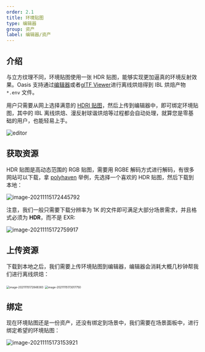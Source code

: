 ```yaml
---
order: 2.1
title: 环境贴图
type: 编辑器
group: 资产
label: 编辑器/资产
---
```


## 介绍

与立方纹理不同，环境贴图使用一张 HDR 贴图，能够实现更加逼真的环境反射效果。Oasis 支持通过[编辑器](https://oasis.alipay.com/editor)或者[glTF Viewer](https://oasisengine.cn/gltf-viewer)进行离线烘焙得到 IBL 烘焙产物 `*.env` 文件。

用户只需要从网上选择满意的 [HDRI 贴图](https://polyhaven.com/hdris)，然后上传到编辑器中，即可绑定环境贴图，其中的 IBL 离线烘焙、漫反射球谐烘焙等过程都会自动处理，就算您是零基础的用户，也能轻易上手。

![editor](https://gw.alipayobjects.com/mdn/rms_7c464e/afts/img/A*6eSeSbqAjDUAAAAAAAAAAAAAARQnAQ)

## 获取资源

HDR 贴图是高动态范围的 RGB 贴图，需要用 RGBE 解码方式进行解码，有很多网站可以下载，拿 [polyhaven](https://polyhaven.com/hdris) 举例，先选择一个喜欢的 HDR 贴图，然后下载到本地：

![image-20211115172445792](https://gw.alipayobjects.com/zos/OasisHub/48e59229-0110-4817-9e30-258a9c1e2f4f/image-20211115172445792.png)

注意，我们一般只需要下载分辨率为 1K 的文件即可满足大部分场景需求，并且格式必须为 **HDR**，而不是 EXR:

![image-20211115172759917](https://gw.alipayobjects.com/zos/OasisHub/fa727617-dc38-47df-ac24-cebf41fc5cff/image-20211115172759917.png)

## 上传资源

下载到本地之后，我们需要上传环境贴图到编辑器，编辑器会消耗大概几秒钟帮我们进行离线烘焙：

<img src="https://gw.alipayobjects.com/zos/OasisHub/ff8ce2e2-141a-4602-a17a-9bf58da6717c/image-20211115172848383.png" alt="image-20211115172848383" style="zoom:50%;" />

<img src="https://gw.alipayobjects.com/zos/OasisHub/a519495d-c14a-428a-9a46-2fb69e177443/image-20211115173017750.png" alt="image-20211115173017750" style="zoom:50%;" />

## 绑定

现在环境贴图还是一份资产，还没有绑定到场景中，我们需要在场景面板中，进行绑定希望的环境贴图：

![image-20211115173153921](https://gw.alipayobjects.com/zos/OasisHub/4ea8d187-b7d2-4dba-ba3a-2e3256af763f/image-20211115173153921.png)

